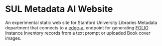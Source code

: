 # SUL Metadata AI Website
An experimental static web site for Stanford University Libraries Metadata
department that connects to a [edge-ai](https://github.com/folio-labs/edge-ai)
endpoint for generating [FOLIO](https://folio.org/) Instance Inventory records
from a text prompt or uploaded Book cover images. 
